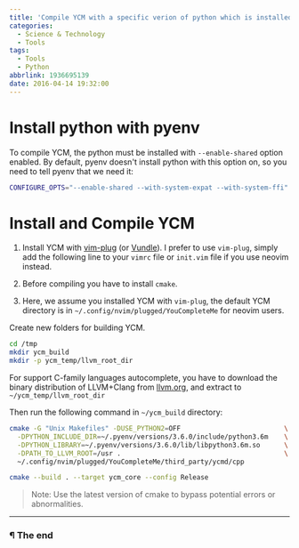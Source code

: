 ```yaml
---
title: 'Compile YCM with a specific verion of python which is installed via pyenv'
categories:
  - Science & Technology
  - Tools
tags:
  - Tools
  - Python
abbrlink: 1936695139
date: 2016-04-14 19:32:00
---
```


# Install python with pyenv

To compile YCM, the python must be installed with `--enable-shared` option enabled. By default, pyenv doesn't install python with this option on, so you need to tell pyenv that we need it:

```bash
CONFIGURE_OPTS="--enable-shared --with-system-expat --with-system-ffi" pyenv install 2.7.13
```

<!-- more -->

# Install and Compile YCM

1.  Install YCM with [vim-plug](https://github.com/junegunn/vim-plug) (or [Vundle](https://github.com/VundleVim/Vundle.vim#about)). I prefer to use `vim-plug`, simply add the following line to your `vimrc` file or `init.vim` file if you use neovim instead.

2.  Before compiling you have to install `cmake`.

3.  Here, we assume you installed YCM with `vim-plug`, the default YCM directory is in `~/.config/nvim/plugged/YouCompleteMe` for neovim users.

   Create new folders for building YCM.

   ```bash
   cd /tmp
   mkdir ycm_build
   mkdir -p ycm_temp/llvm_root_dir
   ```

   For support C-family languages autocomplete, you have to download the binary distribution of LLVM+Clang from [llvm.org](http://llvm.org/releases/download.html), and extract to `~/ycm_temp/llvm_root_dir`

   Then run the following command in `~/ycm_build` directory:

   ```bash
   cmake -G "Unix Makefiles" -DUSE_PYTHON2=OFF                          \
     -DPYTHON_INCLUDE_DIR=~/.pyenv/versions/3.6.0/include/python3.6m    \
     -DPYTHON_LIBRARY=~/.pyenv/versions/3.6.0/lib/libpython3.6m.so      \
     -DPATH_TO_LLVM_ROOT=/usr .                                         \
     ~/.config/nvim/plugged/YouCompleteMe/third_party/ycmd/cpp

   cmake --build . --target ycm_core --config Release
   ```

> Note: Use the latest version of cmake to bypass potential errors or abnormalities.

---

### ¶ The end
